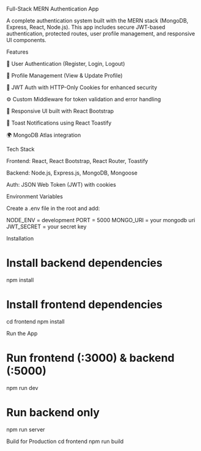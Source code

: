 Full-Stack MERN Authentication App

A complete authentication system built with the MERN stack (MongoDB, Express, React, Node.js).
This app includes secure JWT-based authentication, protected routes, user profile management, and responsive UI components.

Features

🔐 User Authentication (Register, Login, Logout)

🧾 Profile Management (View & Update Profile)

🍪 JWT Auth with HTTP-Only Cookies for enhanced security

⚙️ Custom Middleware for token validation and error handling

💅 Responsive UI built with React Bootstrap

🔔 Toast Notifications using React Toastify

🌍 MongoDB Atlas integration


Tech Stack

Frontend: React, React Bootstrap, React Router, Toastify

Backend: Node.js, Express.js, MongoDB, Mongoose

Auth: JSON Web Token (JWT) with cookies


Environment Variables

Create a .env file in the root and add:

NODE_ENV = development
PORT = 5000
MONGO_URI = your mongodb uri
JWT_SECRET = your secret key

Installation
# Install backend dependencies
npm install

# Install frontend dependencies
cd frontend
npm install

Run the App
# Run frontend (:3000) & backend (:5000)
npm run dev

# Run backend only
npm run server

Build for Production
cd frontend
npm run build
